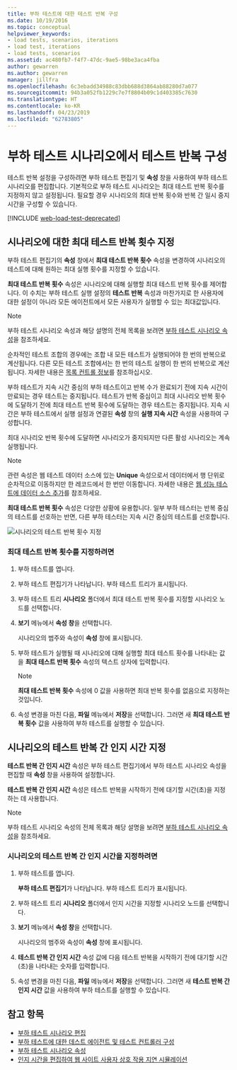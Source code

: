 ```yaml
---
title: 부하 테스트에 대한 테스트 반복 구성
ms.date: 10/19/2016
ms.topic: conceptual
helpviewer_keywords:
- load tests, scenarios, iterations
- load test, iterations
- load tests, scenarios
ms.assetid: ac480fb7-f4f7-47dc-9ae5-98be3aca4fba
author: gewarren
ms.author: gewarren
manager: jillfra
ms.openlocfilehash: 6c3ebadd34988c83dbb688d3864ab88280d7a077
ms.sourcegitcommit: 94b3a052fb1229c7e7f8804b09c1d403385c7630
ms.translationtype: HT
ms.contentlocale: ko-KR
ms.lasthandoff: 04/23/2019
ms.locfileid: "62783805"
---
```

# <a name="configure-test-iterations-in-a-load-test-scenario"></a>부하 테스트 시나리오에서 테스트 반복 구성

테스트 반복 설정을 구성하려면 부하 테스트 편집기 및 **속성** 창을 사용하여 부하 테스트 시나리오를 편집합니다. 기본적으로 부하 테스트 시나리오는 최대 테스트 반복 횟수를 지정하지 않고 설정됩니다. 필요할 경우 시나리오의 최대 반복 횟수와 반복 간 일시 중지 시간을 구성할 수 있습니다.

[!INCLUDE [web-load-test-deprecated](includes/web-load-test-deprecated.md)]

## <a name="specify-the-maximum-test-iterations-for-a-scenario"></a>시나리오에 대한 최대 테스트 반복 횟수 지정

부하 테스트 편집기의 **속성** 창에서 **최대 테스트 반복 횟수** 속성을 변경하여 시나리오의 테스트에 대해 원하는 최대 실행 횟수를 지정할 수 있습니다.

**최대 테스트 반복 횟수** 속성은 시나리오에 대해 실행할 최대 테스트 반복 횟수를 제어합니다. 이 수치는 부하 테스트 실행 설정의 **테스트 반복** 속성과 마찬가지로 한 사용자에 대한 설정이 아니라 모든 에이전트에서 모든 사용자가 실행할 수 있는 최대값입니다.

> [!NOTE]
> 부하 테스트 시나리오 속성과 해당 설명의 전체 목록을 보려면 [부하 테스트 시나리오 속성](../test/load-test-scenario-properties.md)을 참조하세요.

 순차적인 테스트 조합의 경우에는 조합 내 모든 테스트가 실행되어야 한 번의 반복으로 계산됩니다. 다른 모든 테스트 조합에서는 한 번의 테스트 실행이 한 번의 반복으로 계산됩니다. 자세한 내용은 [목록 컨트롤 정보](../test/edit-the-test-mix-to-specify-which-web-browsers-types-in-a-load-test-scenario.md)를 참조하십시오.

 부하 테스트가 지속 시간 중심의 부하 테스트이고 반복 수가 완료되기 전에 지속 시간이 만료되는 경우 테스트는 중지됩니다. 테스트가 반복 중심이고 최대 시나리오 반복 횟수에 도달하기 전에 최대 테스트 반복 횟수에 도달하는 경우 테스트는 중지됩니다. 지속 시간은 부하 테스트에서 실행 설정과 연결된 **속성** 창의 **실행 지속 시간** 속성을 사용하여 구성합니다.

 최대 시나리오 반복 횟수에 도달하면 시나리오가 중지되지만 다른 활성 시나리오는 계속 실행됩니다.

> [!NOTE]
> 관련 속성은 웹 테스트 데이터 소스에 있는 **Unique** 속성으로서 데이터에서 행 단위로 순차적으로 이동하지만 한 레코드에서 한 번만 이동합니다. 자세한 내용은 [웹 성능 테스트에 데이터 소스 추가](../test/add-a-data-source-to-a-web-performance-test.md)를 참조하세요.

 **최대 테스트 반복 횟수** 속성은 다양한 상황에 유용합니다. 일부 부하 테스터는 반복 중심의 테스트를 선호하는 반면, 다른 부하 테스터는 지속 시간 중심의 테스트를 선호합니다.

 ![시나리오의 테스트 반복 횟수 지정](../test/media/loadtest_prop.png)

### <a name="to-specify-the-maximum-test-iterations"></a>최대 테스트 반복 횟수를 지정하려면

1. 부하 테스트를 엽니다.

2. 부하 테스트 편집기가 나타납니다. 부하 테스트 트리가 표시됩니다.

3. 부하 테스트 트리 **시나리오** 폴더에서 최대 테스트 반복 횟수를 지정할 시나리오 노드를 선택합니다.

4. **보기** 메뉴에서 **속성 창**을 선택합니다.

     시나리오의 범주와 속성이 **속성** 창에 표시됩니다.

5. 부하 테스트가 실행될 때 시나리오에 대해 실행할 최대 테스트 횟수를 나타내는 값을 **최대 테스트 반복 횟수** 속성의 텍스트 상자에 입력합니다.

    > [!NOTE]
    > **최대 테스트 반복 횟수** 속성에 0 값을 사용하면 최대 반복 횟수를 없음으로 지정하는 것입니다.

6. 속성 변경을 마친 다음, **파일** 메뉴에서 **저장**을 선택합니다. 그러면 새 **최대 테스트 반복 횟수** 값을 사용하여 부하 테스트를 실행할 수 있습니다.

## <a name="specify-think-times-between-test-iterations-for-a-scenario"></a>시나리오의 테스트 반복 간 인지 시간 지정

**테스트 반복 간 인지 시간** 속성은 부하 테스트 편집기에서 부하 테스트 시나리오 속성을 편집할 때 **속성** 창을 사용하여 설정합니다.

**테스트 반복 간 인지 시간** 속성은 테스트 반복을 시작하기 전에 대기할 시간(초)을 지정하는 데 사용합니다.

> [!NOTE]
> 부하 테스트 시나리오 속성의 전체 목록과 해당 설명을 보려면 [부하 테스트 시나리오 속성](../test/load-test-scenario-properties.md)을 참조하세요.

### <a name="to-specify-the-think-time-between-test-iterations"></a>시나리오의 테스트 반복 간 인지 시간을 지정하려면

1. 부하 테스트를 엽니다.

     **부하 테스트 편집기**가 나타납니다. 부하 테스트 트리가 표시됩니다.

2. 부하 테스트 트리 **시나리오** 폴더에서 인지 시간을 지정할 시나리오 노드를 선택합니다.

3. **보기** 메뉴에서 **속성 창**을 선택합니다.

     시나리오의 범주와 속성이 **속성** 창에 표시됩니다.

4. **테스트 반복 간 인지 시간** 속성 값에 다음 테스트 반복을 시작하기 전에 대기할 시간(초)을 나타내는 숫자를 입력합니다.

5. 속성 변경을 마친 다음, **파일** 메뉴에서 **저장**을 선택합니다. 그러면 새 **테스트 반복 간 인지 시간** 값을 사용하여 부하 테스트를 실행할 수 있습니다.

## <a name="see-also"></a>참고 항목

- [부하 테스트 시나리오 편집](../test/edit-load-test-scenarios.md)
- [부하 테스트에 대한 데스트 에이전트 및 테스트 컨트롤러 구성](../test/configure-test-agents-and-controllers-for-load-tests.md)
- [부하 테스트 시나리오 속성](../test/load-test-scenario-properties.md)
- [인지 시간을 편집하여 웹 사이트 사용자 상호 작용 지연 시뮬레이션](../test/edit-think-times-in-load-test-scenarios.md)